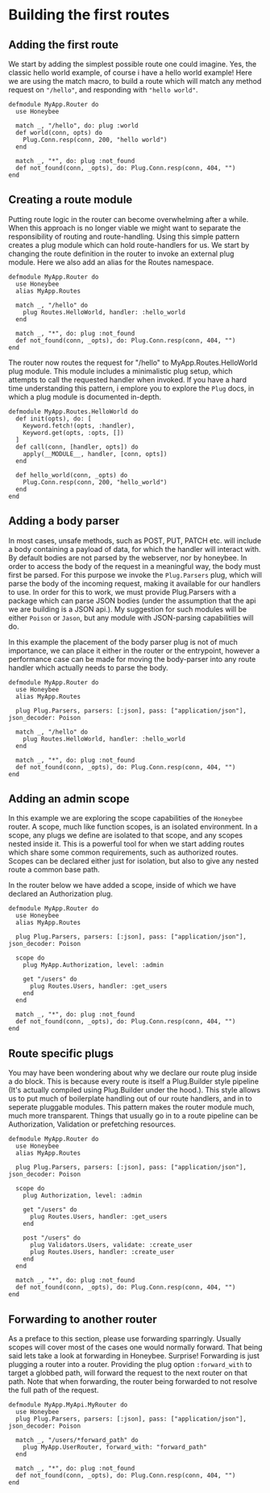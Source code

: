 # Building the first routes
## Adding the first route
We start by adding the simplest possible route one could imagine. Yes, the classic hello world example, of course i have a hello world example! Here we are using the match macro, to build a route which will match any method request on `"/hello"`, and responding with `"hello world"`.

```
defmodule MyApp.Router do
  use Honeybee

  match _, "/hello", do: plug :world
  def world(conn, opts) do
    Plug.Conn.resp(conn, 200, "hello world")
  end

  match _, "*", do: plug :not_found
  def not_found(conn, _opts), do: Plug.Conn.resp(conn, 404, "")
end
```

## Creating a route module
Putting route logic in the router can become overwhelming after a while. When this approach is no longer viable we might want to separate the responsibility of routing and route-handling. Using this simple pattern creates a plug module which can hold route-handlers for us. We start by changing the route definition in the router to invoke an external plug module. Here we also add an alias for the Routes namespace.

```
defmodule MyApp.Router do
  use Honeybee
  alias MyApp.Routes

  match _, "/hello" do
    plug Routes.HelloWorld, handler: :hello_world
  end

  match _, "*", do: plug :not_found
  def not_found(conn, _opts), do: Plug.Conn.resp(conn, 404, "")
end
```

The router now routes the request for "/hello" to MyApp.Routes.HelloWorld plug module. This module includes a minimalistic plug setup, which attempts to call the requested handler when invoked. If you have a hard time understanding this pattern, i emplore you to explore the `Plug` docs, in which a plug module is documented in-depth. 

```
defmodule MyApp.Routes.HelloWorld do
  def init(opts), do: [
    Keyword.fetch!(opts, :handler),
    Keyword.get(opts, :opts, [])
  ]
  def call(conn, [handler, opts]) do
    apply(__MODULE__, handler, [conn, opts])
  end

  def hello_world(conn, _opts) do
    Plug.Conn.resp(conn, 200, "hello_world")
  end
end
```
## Adding a body parser
In most cases, unsafe methods, such as POST, PUT, PATCH etc. will include a body containing a payload of data, for which the handler will interact with. By default bodies are not parsed by the webserver, nor by honeybee. In order to access the body of the request in a meaningful way, the body must first be parsed. For this purpose we invoke the `Plug.Parsers` plug, which will parse the body of the incoming request, making it available for our handlers to use. In order for this to work, we must provide Plug.Parsers with a package which can parse JSON bodies (under the assumption that the api we are building is a JSON api.). My suggestion for such modules will be either `Poison` or `Jason`, but any module with JSON-parsing capabilities will do.

In this example the placement of the body parser plug is not of much importance, we can place it either in the router or the entrypoint, however a performance case can be made for moving the body-parser into any route handler which actually needs to parse the body. 

```
defmodule MyApp.Router do
  use Honeybee
  alias MyApp.Routes

  plug Plug.Parsers, parsers: [:json], pass: ["application/json"], json_decoder: Poison

  match _, "/hello" do
    plug Routes.HelloWorld, handler: :hello_world
  end

  match _, "*", do: plug :not_found
  def not_found(conn, _opts), do: Plug.Conn.resp(conn, 404, "")
end
```

## Adding an admin scope
In this example we are exploring the scope capabilities of the `Honeybee` router. A scope, much like function scopes, is an isolated environment. In a scope, any plugs we define are isolated to that scope, and any scopes nested inside it. This is a powerful tool for when we start adding routes which share some common requirements, such as authorized routes. Scopes can be declared either just for isolation, but also to give any nested route a common base path.

In the router below we have added a scope, inside of which we have declared an Authorization plug.

```
defmodule MyApp.Router do
  use Honeybee
  alias MyApp.Routes

  plug Plug.Parsers, parsers: [:json], pass: ["application/json"], json_decoder: Poison

  scope do
    plug MyApp.Authorization, level: :admin

    get "/users" do
      plug Routes.Users, handler: :get_users
    end
  end

  match _, "*", do: plug :not_found
  def not_found(conn, _opts), do: Plug.Conn.resp(conn, 404, "")
end
```

## Route specific plugs
You may have been wondering about why we declare our route plug inside a do block. This is because every route is itself a Plug.Builder style pipeline (It's actually compiled using Plug.Builder under the hood.). This style allows us to put much of boilerplate handling out of our route handlers, and in to seperate pluggable modules. This pattern makes the router module much, much more transparent. Things that usually go in to a route pipeline can be Authorization, Validation or prefetching resources.

```
defmodule MyApp.Router do
  use Honeybee
  alias MyApp.Routes

  plug Plug.Parsers, parsers: [:json], pass: ["application/json"], json_decoder: Poison

  scope do
    plug Authorization, level: :admin

    get "/users" do
      plug Routes.Users, handler: :get_users
    end

    post "/users" do
      plug Validators.Users, validate: :create_user
      plug Routes.Users, handler: :create_user
    end
  end

  match _, "*", do: plug :not_found
  def not_found(conn, _opts), do: Plug.Conn.resp(conn, 404, "")
end
```

## Forwarding to another router
As a preface to this section, please use forwarding sparringly. Usually scopes will cover most of the cases one would normally forward. That being said lets take a look at forwarding in Honeybee. Surprise! Forwarding is just plugging a router into a router. Providing the plug option `:forward_with` to target a globbed path, will forward the request to the next router on that path. Note that when forwarding, the router being forwarded to not resolve the full path of the request.

```
defmodule MyApp.MyApi.MyRouter do
  use Honeybee
  plug Plug.Parsers, parsers: [:json], pass: ["application/json"], json_decoder: Poison

  match _, "/users/*forward_path" do
    plug MyApp.UserRouter, forward_with: "forward_path"
  end

  match _, "*", do: plug :not_found
  def not_found(conn, _opts), do: Plug.Conn.resp(conn, 404, "")
end
```
